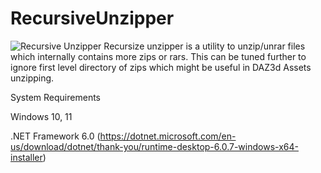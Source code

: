 # RecursiveUnzipper
![Recursive Unzipper](https://drive.google.com/uc?export=view&id=1z1dOrO_Sm9UPAAiwLR3qGbI0U6VUuhdy)
Recursize unzipper is a utility to unzip/unrar files which internally contains more zips or rars. This can be tuned further to ignore first level directory of zips which might be useful in DAZ3d Assets unzipping. 


System Requirements

Windows 10, 11

.NET Framework 6.0 (https://dotnet.microsoft.com/en-us/download/dotnet/thank-you/runtime-desktop-6.0.7-windows-x64-installer)
